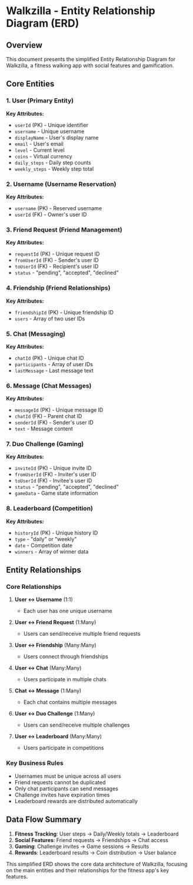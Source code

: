 # Walkzilla - Entity Relationship Diagram (ERD)

## Overview
This document presents the simplified Entity Relationship Diagram for Walkzilla, a fitness walking app with social features and gamification.

## Core Entities

### 1. **User** (Primary Entity)
**Key Attributes:**
- `userId` (PK) - Unique identifier
- `username` - Unique username
- `displayName` - User's display name
- `email` - User's email
- `level` - Current level
- `coins` - Virtual currency
- `daily_steps` - Daily step counts
- `weekly_steps` - Weekly step total

### 2. **Username** (Username Reservation)
**Key Attributes:**
- `username` (PK) - Reserved username
- `userId` (FK) - Owner's user ID

### 3. **Friend Request** (Friend Management)
**Key Attributes:**
- `requestId` (PK) - Unique request ID
- `fromUserId` (FK) - Sender's user ID
- `toUserId` (FK) - Recipient's user ID
- `status` - "pending", "accepted", "declined"

### 4. **Friendship** (Friend Relationships)
**Key Attributes:**
- `friendshipId` (PK) - Unique friendship ID
- `users` - Array of two user IDs

### 5. **Chat** (Messaging)
**Key Attributes:**
- `chatId` (PK) - Unique chat ID
- `participants` - Array of user IDs
- `lastMessage` - Last message text

### 6. **Message** (Chat Messages)
**Key Attributes:**
- `messageId` (PK) - Unique message ID
- `chatId` (FK) - Parent chat ID
- `senderId` (FK) - Sender's user ID
- `text` - Message content

### 7. **Duo Challenge** (Gaming)
**Key Attributes:**
- `inviteId` (PK) - Unique invite ID
- `fromUserId` (FK) - Inviter's user ID
- `toUserId` (FK) - Invitee's user ID
- `status` - "pending", "accepted", "declined"
- `gameData` - Game state information

### 8. **Leaderboard** (Competition)
**Key Attributes:**
- `historyId` (PK) - Unique history ID
- `type` - "daily" or "weekly"
- `date` - Competition date
- `winners` - Array of winner data

## Entity Relationships

### Core Relationships

1. **User ↔ Username** (1:1)
   - Each user has one unique username

2. **User ↔ Friend Request** (1:Many)
   - Users can send/receive multiple friend requests

3. **User ↔ Friendship** (Many:Many)
   - Users connect through friendships

4. **User ↔ Chat** (Many:Many)
   - Users participate in multiple chats

5. **Chat ↔ Message** (1:Many)
   - Each chat contains multiple messages

6. **User ↔ Duo Challenge** (1:Many)
   - Users can send/receive multiple challenges

7. **User ↔ Leaderboard** (Many:Many)
   - Users participate in competitions

### Key Business Rules

- Usernames must be unique across all users
- Friend requests cannot be duplicated
- Only chat participants can send messages
- Challenge invites have expiration times
- Leaderboard rewards are distributed automatically

## Data Flow Summary

1. **Fitness Tracking**: User steps → Daily/Weekly totals → Leaderboard
2. **Social Features**: Friend requests → Friendships → Chat access
3. **Gaming**: Challenge invites → Game sessions → Results
4. **Rewards**: Leaderboard results → Coin distribution → User balance

This simplified ERD shows the core data architecture of Walkzilla, focusing on the main entities and their relationships for the fitness app's key features. 